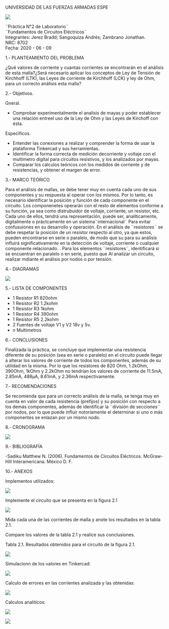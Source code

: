 UNIVERSIDAD DE LAS FUERZAS ARMADAS ESPE

![](https://github.com/BraddJCJ/Informe2_JEREZ_SANGOQUIZA_ZAMBRANO/blob/master/img/Logo_ESPE.png)

¨Práctica N°2 de Laboratorio¨  
¨Fundamentos de Circuitos Eléctricos¨  
Integrantes: Jerez Bradd; Sangoquiza Andrés; Zambrano Jonathan.  
NRC: 8702   
Fecha: 2020 - 06 - 09  

1.- PLANTEAMIENTO DEL PROBLEMA

¿Qué valores de corriente y cuantas corrientes se encontrarán en el análisis de esta malla?¿Será necesario aplicar los conceptos de Ley de Tensión de Kirchhoff (LTK), las Leyes de corriente de Kirchhoff (LCK) y ley de Ohm, para un correcto análisis esta malla?

2.- Objetivos.

Gneral. 

* Comprobar experimentalmente el analisis de mayas y poder establecer una relación entreel uso de la Ley de Ohm y las Leyes de Kirchoff   con ésta.

Especificos. 

* Entender las conexiones a realizar y comprender la forma de usar la plataforma Tinkercad y sus herramientas. 
* Identificar la forma correcta de medición decorriente y voltaje con el multímetro digital para circuitos resistivos, y los analizados por mayas.
* Comparar los cálculos teóricos con los medidos de corriente y de resistencias, y obtener el margen de error.

3.- MARCO TEÓRICO

Para el análisis de mallas, se debe tener muy en cuenta cada uno de sus componentes y su respuesta al operar con los mismos. Por lo tanto, es necesario identificar la posición y función de cada componente en el circuito. Los componenetes operarán con el resto de elementos conforme a su función, ya sea como distrubuidor de voltaje, corriente, un resistor, etc. Cada uno de ellos, tendrá una representación, puede ser, analíticamente, digitalmente o práctcamente en un sistema¨internacional¨ Para evitar confusuiones en su desarrollo y operación. En el análisis de ¨resistores¨ se debe respetar la posición de un resistor respecto al otro, ya que estos, pueden encontrarse en serie o paralelo, de modo que su para su análisis influirá significativamente en la detección de voltaje, corriente o cualquier componente relacionado.  . Para los elementos ¨resistores¨, identificará si se encuentran en paralelo o en serie, puesto que  Al analizar un circuito, realizar mdiante el análisis por nodos o por tensión.


4.- DIAGRAMAS 

![](https://github.com/BraddJCJ/Informe2_JEREZ_SANGOQUIZA_ZAMBRANO/blob/master/img/Diagrama.png)

5.- LISTA DE COMPONENTES 

* 1 Resistor  R1  820ohm
* 1 Resistor  R2  1.2kohm 
* 1 Resistor  R3  1kohm
* 1 Resistor  R4  390ohm 
* 1 Resistor  R5 2.2kohm
* 2 Fuentes de voltaje  V1 y V2 18v y 5v.
* n Multimetros

6.- CONCLUSIONES

Finalizada la práctica, se concluye que implementar una resistencia diferente de su posición (sea en serie o paralelo) en el circuito puede llegar a alterar los valores de corriente de todos los componentes, además de su utilidad en la misma. Por lo que los resistores de 820 Ohm, 1.2kOhm, 390Ohm, 1kOhm y 2.2kOhm no tendrían los valores de corriente de 11.5mA, 2.85mA, 488μA, 8.61mA, y 2.36mA respectivamente.

7.- RECOMENDACIONES

Se recomienda que para un correcto análisis de la malla, se tenga muy en cuenta en valor de cada resistencia (prefijos) y su posición con respecto a los demás componentes, además de identificar la  ¨división de secciones¨ por nodos, por lo que puede influir notoriamente el determinar si uno o más componentes se enlazan por un mismo nodo. 

8.- CRONOGRAMA

![](https://github.com/BraddJCJ/Informe2_JEREZ_SANGOQUIZA_ZAMBRANO/blob/master/img/cronograma.jpg)

9.- BIBLIOGRAFÍA

-Sadiku Matthew N. (2006). Fundamentos de Circuitos Eléctricos. McGraw-Hill Interamericana. México D. F. 

10.- ANEXOS

Implementos utilizados:

![](https://github.com/BraddJCJ/Informe2_JEREZ_SANGOQUIZA_ZAMBRANO/blob/master/img/cronograma.jpg)

 Implemente el circuito que se presenta en la figura 2.1
 
 ![](https://github.com/BraddJCJ/Informe2_JEREZ_SANGOQUIZA_ZAMBRANO/blob/master/img/circuito.png)
 
  Mida cada una de las corrientes de malla y anote los resultados en la tabla 2.1.
  
   Compare los valores de la tabla 2.1 y realice sus conclusiones.
   
   Tabla 2.1. Resultados obtenidos para el circuito de la figura 2.1.
   
![](https://github.com/BraddJCJ/Informe2_JEREZ_SANGOQUIZA_ZAMBRANO/blob/master/img/Tabla.jpg)

Simulacionn de los valores en Tinkercad:

![](https://github.com/BraddJCJ/Informe2_JEREZ_SANGOQUIZA_ZAMBRANO/blob/master/img/simulacion.jpg)

Calculo de errores en las corrientes analizada y  las obtenidas:

![](https://github.com/BraddJCJ/Informe2_JEREZ_SANGOQUIZA_ZAMBRANO/blob/master/img/errores.jpg)

Calculos analiticos:

![](https://github.com/BraddJCJ/Informe2_JEREZ_SANGOQUIZA_ZAMBRANO/blob/master/img/img172_page-0001.jpg)

![](https://github.com/BraddJCJ/Informe2_JEREZ_SANGOQUIZA_ZAMBRANO/blob/master/img/img173_page-0001.jpg)



